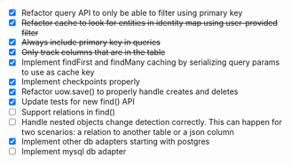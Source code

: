 - [x] Refactor query API to only be able to filter using primary key
- [x] ~~Refactor cache to look for entities in identity map using user-provided filter~~
- [x] ~~Always include primary key in queries~~
- [x] ~~Only track columns that are in the table~~
- [x] Implement findFirst and findMany caching by serializing query params to use as cache key
- [x] Implement checkpoints properly
- [x] Refactor uow.save() to properly handle creates and deletes
- [x] Update tests for new find() API
- [ ] Support relations in find()
- [ ] Handle nested objects change detection correctly. This can happen for two scenarios: a relation to another table or a json column
- [x] Implement other db adapters starting with postgres
- [ ] Implement mysql db adapter
